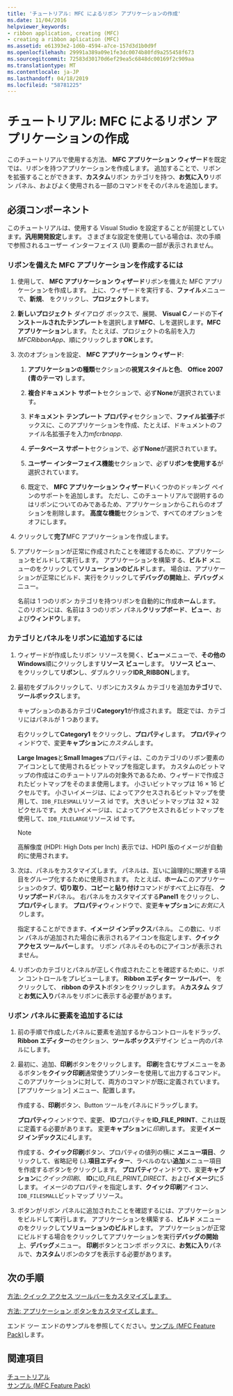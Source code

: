 ```yaml
---
title: 'チュートリアル: MFC によるリボン アプリケーションの作成'
ms.date: 11/04/2016
helpviewer_keywords:
- ribbon application, creating (MFC)
- creating a ribbon aplication (MFC)
ms.assetid: e61393e2-1d6b-4594-a7ce-157d3d1b0d9f
ms.openlocfilehash: 29991a389a09e1fe3dc0074b80fd9a255458f673
ms.sourcegitcommit: 72583d30170d6ef29ea5c6848dc00169f2c909aa
ms.translationtype: MT
ms.contentlocale: ja-JP
ms.lasthandoff: 04/18/2019
ms.locfileid: "58781225"
---
```

# <a name="walkthrough-creating-a-ribbon-application-by-using-mfc"></a>チュートリアル: MFC によるリボン アプリケーションの作成

このチュートリアルで使用する方法、 **MFC アプリケーション ウィザード**を既定では、リボンを持つアプリケーションを作成します。 追加することで、リボンを拡張することができます、**カスタム**リボン カテゴリを持つ、**お気に入り**リボン パネル、およびよく使用される一部のコマンドをそのパネルを追加します。

## <a name="prerequisites"></a>必須コンポーネント

このチュートリアルは、使用する Visual Studio を設定することが前提としています。**汎用開発設定**します。 さまざまな設定を使用している場合は、次の手順で参照されるユーザー インターフェイス (UI) 要素の一部が表示されません。

### <a name="to-create-an-mfc-application-that-has-a-ribbon"></a>リボンを備えた MFC アプリケーションを作成するには

1. 使用して、 **MFC アプリケーション ウィザード**リボンを備えた MFC アプリケーションを作成します。 上に、ウィザードを実行する、**ファイル**メニューで、**新規**、 をクリックし、**プロジェクト**します。

1. **新しいプロジェクト** ダイアログ ボックスで、展開、 **Visual C**ノードの下**インストールされたテンプレート**を選択します**MFC**、しを選択します。**MFC アプリケーション**します。 たとえば、プロジェクトの名前を入力*MFCRibbonApp*、順にクリックします**OK**します。

1. 次のオプションを設定、 **MFC アプリケーション ウィザード**:

    1. **アプリケーションの種類**セクションの**視覚スタイルと色**、 **Office 2007 (青のテーマ)** します。

    1. **複合ドキュメント サポート**セクションで、必ず**None**が選択されています。

    1. **ドキュメント テンプレート プロパティ**セクションで、**ファイル拡張子**ボックスに、このアプリケーションを作成、たとえば、ドキュメントのファイル名拡張子を入力*mfcrbnapp*.

    1. **データベース サポート**セクションで、必ず**None**が選択されています。

    1. **ユーザー インターフェイス機能**セクションで、必ず**リボンを使用する**が選択されています。

    1. 既定で、 **MFC アプリケーション ウィザード**いくつかのドッキング ペインのサポートを追加します。 ただし、このチュートリアルで説明するのはリボンについてのみであるため、アプリケーションからこれらのオプションを削除します。 **高度な機能**セクションで、すべてのオプションをオフにします。

1. クリックして**完了**MFC アプリケーションを作成します。

1. アプリケーションが正常に作成されたことを確認するために、アプリケーションをビルドして実行します。 アプリケーションを構築する、**ビルド** メニューのをクリックして**ソリューションのビルド**します。 場合は、アプリケーションが正常にビルド、実行をクリックして**デバッグの開始**上、**デバッグ**メニュー。

    名前は 1 つのリボン カテゴリを持つリボンを自動的に作成**ホーム**します。 このリボンには、名前は 3 つのリボン パネル**クリップボード**、**ビュー**、および**ウィンドウ**します。

### <a name="to-add-a-category-and-panel-to-the-ribbon"></a>カテゴリとパネルをリボンに追加するには

1. ウィザードが作成したリボン リソースを開く、**ビュー**メニューで、**その他の Windows**順にクリックします**リソース ビュー**します。 **リソース ビュー**、 をクリックして**リボン**し、ダブルクリック**IDR_RIBBON**します。

1. 最初をダブルクリックして、リボンにカスタム カテゴリを追加**カテゴリ**で、**ツールボックス**します。

    キャプションのあるカテゴリ**Category1**が作成されます。 既定では、カテゴリにはパネルが 1 つあります。

    右クリックして**Category1**  をクリックし、**プロパティ**します。 **プロパティ**ウィンドウで、変更**キャプション**に*カスタム*します。

    **Large Images**と**Small Images**プロパティは、このカテゴリのリボン要素のアイコンとして使用されるビットマップを指定します。 カスタムのビットマップの作成はこのチュートリアルの対象外であるため、ウィザードで作成されたビットマップをそのまま使用します。 小さいビットマップは 16 × 16 ピクセルです。 小さいイメージは、によってアクセスされるビットマップを使用して、`IDB_FILESMALL`リソース id です。 大きいビットマップは 32 × 32 ピクセルです。 大きいイメージは、によってアクセスされるビットマップを使用して、`IDB_FILELARGE`リソース id です。

    > [!NOTE]
    > 高解像度 (HDPI: High Dots per Inch) 表示では、HDPI 版のイメージが自動的に使用されます。

1. 次は、パネルをカスタマイズします。 パネルは、互いに論理的に関連する項目をグループ化するために使用されます。 たとえば、**ホーム**このアプリケーションのタブ、**切り取り**、**コピー**と**貼り付け**コマンドがすべて上に存在、 **クリップボード**パネル。 右パネルをカスタマイズする**Panel1**  をクリックし、**プロパティ**します。 **プロパティ**ウィンドウで、変更**キャプション**に*お気に入り*します。

    指定することができます、**イメージ インデックス**パネル。 この数に、リボン パネルが追加された場合に表示されるアイコンを指定します、**クイック アクセス ツールバー**します。 リボン パネルそのものにアイコンが表示されません。

1. リボンのカテゴリとパネルが正しく作成されたことを確認するために、リボン コントロールをプレビューします。 **Ribbon エディター ツールバー**、 をクリックして、 **ribbon のテスト**ボタンをクリックします。 A**カスタム** タブと**お気に入り**パネルをリボンに表示する必要があります。

### <a name="to-add-elements-to-the-ribbon-panels"></a>リボン パネルに要素を追加するには

1. 前の手順で作成したパネルに要素を追加するからコントロールをドラッグ、 **Ribbon エディター**のセクション、**ツールボックス**デザイン ビュー内のパネルにします。

1. 最初に、追加、**印刷**ボタンをクリックします。 **印刷**を含むサブメニューをあるボタンを**クイック印刷**通常使うプリンターを使用して出力するコマンド。 このアプリケーションに対して、両方のコマンドが既に定義されています。 [アプリケーション] メニュー、配置します。

    作成する、**印刷**ボタン、Button ツールをパネルにドラッグします。

    **プロパティ**ウィンドウで、変更、 **ID**プロパティを**ID_FILE_PRINT**、これは既に定義する必要があります。 変更**キャプション**に*印刷*します。 変更**イメージ インデックス**に*4*します。

    作成する、**クイック印刷**ボタン、プロパティの値列の横に **メニュー項目**、クリックして、省略記号 (**.**).**項目エディター**、ラベルのない**追加**メニュー項目を作成するボタンをクリックします。 **プロパティ**ウィンドウで、変更**キャプション**に*クイック印刷*、 **ID**に*ID_FILE_PRINT_DIRECT*、および**イメージ**に*5*します。 イメージのプロパティを指定します、**クイック印刷**アイコン、`IDB_FILESMALL`ビットマップ リソース。

1. ボタンがリボン パネルに追加されたことを確認するには、アプリケーションをビルドして実行します。 アプリケーションを構築する、**ビルド** メニューのをクリックして**ソリューションのビルド**します。 アプリケーションが正常にビルドする場合をクリックしてアプリケーションを実行**デバッグの開始**上、**デバッグ**メニュー。 **印刷**ボタンとコンボ ボックスに、**お気に入り**パネルで、**カスタム**リボンのタブを表示する必要があります。

## <a name="next-steps"></a>次の手順

[方法: クイック アクセス ツールバーをカスタマイズします。](../mfc/how-to-customize-the-quick-access-toolbar.md)

[方法: アプリケーション ボタンをカスタマイズします。](../mfc/how-to-customize-the-application-button.md)

エンド ツー エンドのサンプルを参照してください。[サンプル (MFC Feature Pack)](../overview/visual-cpp-samples.md)します。

## <a name="see-also"></a>関連項目

[チュートリアル](../mfc/walkthroughs-mfc.md)<br/>
[サンプル (MFC Feature Pack)](../overview/visual-cpp-samples.md)
